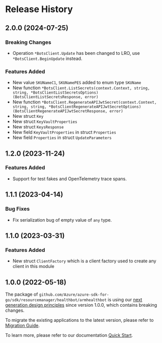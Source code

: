 # Release History

## 2.0.0 (2024-07-25)
### Breaking Changes

- Operation `*BotsClient.Update` has been changed to LRO, use `*BotsClient.BeginUpdate` instead.

### Features Added

- New value `SKUNameC1`, `SKUNamePES` added to enum type `SKUName`
- New function `*BotsClient.ListSecrets(context.Context, string, string, *BotsClientListSecretsOptions) (BotsClientListSecretsResponse, error)`
- New function `*BotsClient.RegenerateAPIJwtSecret(context.Context, string, string, *BotsClientRegenerateAPIJwtSecretOptions) (BotsClientRegenerateAPIJwtSecretResponse, error)`
- New struct `Key`
- New struct `KeyVaultProperties`
- New struct `KeysResponse`
- New field `KeyVaultProperties` in struct `Properties`
- New field `Properties` in struct `UpdateParameters`


## 1.2.0 (2023-11-24)
### Features Added

- Support for test fakes and OpenTelemetry trace spans.


## 1.1.1 (2023-04-14)
### Bug Fixes

- Fix serialization bug of empty value of `any` type.


## 1.1.0 (2023-03-31)
### Features Added

- New struct `ClientFactory` which is a client factory used to create any client in this module


## 1.0.0 (2022-05-18)

The package of `github.com/Azure/azure-sdk-for-go/sdk/resourcemanager/healthbot/armhealthbot` is using our [next generation design principles](https://azure.github.io/azure-sdk/general_introduction.html) since version 1.0.0, which contains breaking changes.

To migrate the existing applications to the latest version, please refer to [Migration Guide](https://aka.ms/azsdk/go/mgmt/migration).

To learn more, please refer to our documentation [Quick Start](https://aka.ms/azsdk/go/mgmt).